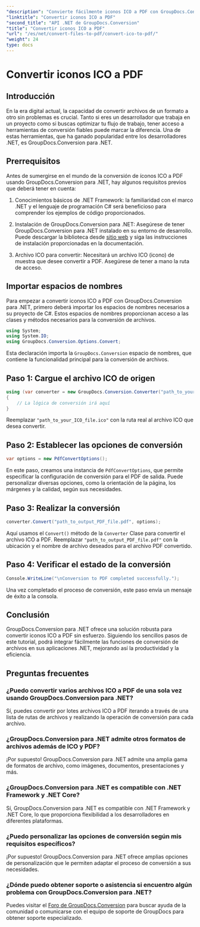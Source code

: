 ```yaml
---
"description": "Convierte fácilmente iconos ICO a PDF con GroupDocs.Conversion para .NET. Aumenta tu productividad con los sencillos pasos de este tutorial."
"linktitle": "Convertir iconos ICO a PDF"
"second_title": "API .NET de GroupDocs.Conversion"
"title": "Convertir iconos ICO a PDF"
"url": "/es/net/convert-files-to-pdf/convert-ico-to-pdf/"
"weight": 24
type: docs
---
```

# Convertir iconos ICO a PDF

## Introducción
En la era digital actual, la capacidad de convertir archivos de un formato a otro sin problemas es crucial. Tanto si eres un desarrollador que trabaja en un proyecto como si buscas optimizar tu flujo de trabajo, tener acceso a herramientas de conversión fiables puede marcar la diferencia. Una de estas herramientas, que ha ganado popularidad entre los desarrolladores .NET, es GroupDocs.Conversion para .NET.
## Prerrequisitos
Antes de sumergirse en el mundo de la conversión de íconos ICO a PDF usando GroupDocs.Conversion para .NET, hay algunos requisitos previos que deberá tener en cuenta:
1. Conocimientos básicos de .NET Framework: la familiaridad con el marco .NET y el lenguaje de programación C# será beneficioso para comprender los ejemplos de código proporcionados.
   
2. Instalación de GroupDocs.Conversion para .NET: Asegúrese de tener GroupDocs.Conversion para .NET instalado en su entorno de desarrollo. Puede descargar la biblioteca desde [sitio web](https://releases.groupdocs.com/conversion/net/) y siga las instrucciones de instalación proporcionadas en la documentación.
3. Archivo ICO para convertir: Necesitará un archivo ICO (icono) de muestra que desee convertir a PDF. Asegúrese de tener a mano la ruta de acceso.

## Importar espacios de nombres
Para empezar a convertir iconos ICO a PDF con GroupDocs.Conversion para .NET, primero deberá importar los espacios de nombres necesarios a su proyecto de C#. Estos espacios de nombres proporcionan acceso a las clases y métodos necesarios para la conversión de archivos.

```csharp
using System;
using System.IO;
using GroupDocs.Conversion.Options.Convert;
```
Esta declaración importa la `GroupDocs.Conversion` espacio de nombres, que contiene la funcionalidad principal para la conversión de archivos.
## Paso 1: Cargue el archivo ICO de origen
```csharp
using (var converter = new GroupDocs.Conversion.Converter("path_to_your_ICO_file.ico"))
{
    // La lógica de conversión irá aquí
}
```
Reemplazar `"path_to_your_ICO_file.ico"` con la ruta real al archivo ICO que desea convertir.
## Paso 2: Establecer las opciones de conversión
```csharp
var options = new PdfConvertOptions();
```
En este paso, creamos una instancia de `PdfConvertOptions`, que permite especificar la configuración de conversión para el PDF de salida. Puede personalizar diversas opciones, como la orientación de la página, los márgenes y la calidad, según sus necesidades.
## Paso 3: Realizar la conversión
```csharp
converter.Convert("path_to_output_PDF_file.pdf", options);
```
Aquí usamos el `Convert()` método de la `Converter` Clase para convertir el archivo ICO a PDF. Reemplazar `"path_to_output_PDF_file.pdf"` con la ubicación y el nombre de archivo deseados para el archivo PDF convertido.
## Paso 4: Verificar el estado de la conversión
```csharp
Console.WriteLine("\nConversion to PDF completed successfully.");
```
Una vez completado el proceso de conversión, este paso envía un mensaje de éxito a la consola.

## Conclusión
GroupDocs.Conversion para .NET ofrece una solución robusta para convertir iconos ICO a PDF sin esfuerzo. Siguiendo los sencillos pasos de este tutorial, podrá integrar fácilmente las funciones de conversión de archivos en sus aplicaciones .NET, mejorando así la productividad y la eficiencia.
## Preguntas frecuentes
### ¿Puedo convertir varios archivos ICO a PDF de una sola vez usando GroupDocs.Conversion para .NET?
Sí, puedes convertir por lotes archivos ICO a PDF iterando a través de una lista de rutas de archivos y realizando la operación de conversión para cada archivo.
### ¿GroupDocs.Conversion para .NET admite otros formatos de archivos además de ICO y PDF?
¡Por supuesto! GroupDocs.Conversion para .NET admite una amplia gama de formatos de archivo, como imágenes, documentos, presentaciones y más.
### ¿GroupDocs.Conversion para .NET es compatible con .NET Framework y .NET Core?
Sí, GroupDocs.Conversion para .NET es compatible con .NET Framework y .NET Core, lo que proporciona flexibilidad a los desarrolladores en diferentes plataformas.
### ¿Puedo personalizar las opciones de conversión según mis requisitos específicos?
¡Por supuesto! GroupDocs.Conversion para .NET ofrece amplias opciones de personalización que le permiten adaptar el proceso de conversión a sus necesidades.
### ¿Dónde puedo obtener soporte o asistencia si encuentro algún problema con GroupDocs.Conversion para .NET?
Puedes visitar el [Foro de GroupDocs.Conversion](https://forum.groupdocs.com/c/conversion/11) para buscar ayuda de la comunidad o comunicarse con el equipo de soporte de GroupDocs para obtener soporte especializado.